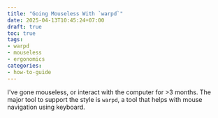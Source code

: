 ```yaml
---
title: "Going Mouseless With `warpd`"
date: 2025-04-13T10:45:24+07:00
draft: true
toc: true
tags:
- warpd
- mouseless
- ergonomics
categories:
- how-to-guide
---
```


I've gone mouseless, or interact with the computer for >3 months. The major tool
to support the style is `warpd`, a tool that helps with mouse navigation using
keyboard.

